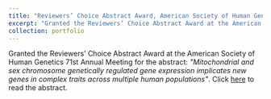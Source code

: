 ```yaml
---
title: "Reviewers’ Choice Abstract Award, American Society of Human Genetics 71st Annual Meeting (2021)"
excerpt: "Granted the Reviewers’ Choice Abstract Award at the American Society of Human Genetics 71st Annual Meeting."
collection: portfolio
---
```

Granted the Reviewers’ Choice Abstract Award at the American Society of Human Genetics 71st Annual Meeting for the abstract: <i>"Mitochondrial and sex chromosome genetically regulated gene expression implicates new genes in complex traits across multiple human populations"</i>. Click [here](http://danielsarj.github.io/files/2021-ASHG-Meeting-Abstracts-824.pdf) to read the abstract. 
